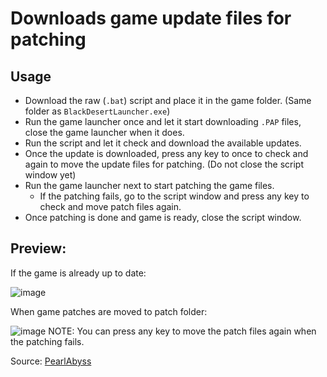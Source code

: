 # Downloads game update files for patching

Usage
---------
- Download the raw (`.bat`) script and place it in the game folder. (Same folder as `BlackDesertLauncher.exe`)
- Run the game launcher once and let it start downloading `.PAP` files, close the game launcher when it does.
- Run the script and let it check and download the available updates.
- Once the update is downloaded, press any key to once to check and again to move the update files for patching. (Do not close the script window yet)
- Run the game launcher next to start patching the game files.
  - If the patching fails, go to the script window and press any key to check and move patch files again.
- Once patching is done and game is ready, close the script window.

Preview:
---------
If the game is already up to date:

![image](https://github.com/samdivaio/BDO-Update-Script/assets/17625638/deef2f8b-7330-4cbe-a787-ce9117eebdc9)

When game patches are moved to patch folder:

![image](https://github.com/samdivaio/BDO-Update-Script/assets/17625638/1dd54c1c-b4b3-4626-a5d0-f7f4aec1d074)
NOTE: You can press any key to move the patch files again when the patching fails.

Source: [PearlAbyss](https://blackdesert.pearlabyss.com/ASIA/en-us/News/Notice/Detail?_boardNo=102)

